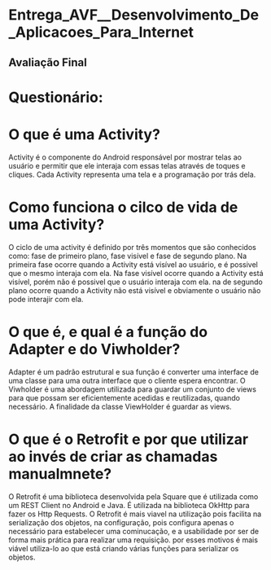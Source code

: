 # Entrega_AVF__Desenvolvimento_De_Aplicacoes_Para_Internet
## Avaliação Final

# Questionário:

# O que é uma Activity?
 Activity é o componente do Android responsável por mostrar telas ao usuário e permitir que ele interaja com essas telas através de toques e cliques.
Cada Activity representa uma tela e a programação por trás dela.

# Como funciona o cilco de vida de uma Activity?
 O ciclo de uma activity é definido por três momentos que são conhecidos como: fase de primeiro plano, fase visível e fase de segundo plano.
Na primeira fase ocorre quando a Activity está visível ao usuário, e é possivel que o mesmo interaja com ela.
Na fase visível ocorre quando a Activity está visível, porém não é possivel que o usuário interaja com ela.
na de segundo plano ocorre quando a Activity não está visível e obviamente o usuário não pode interajir com ela.

# O que é, e qual é a função do Adapter e do Viwholder?
 Adapter é um padrão estrutural e sua função é converter uma interface de uma classe para uma outra interface que o cliente espera encontrar.
 O Viwholder é uma abordagem utilizada para guardar um conjunto de views para que possam ser eficientemente acedidas e reutilizadas, quando necessário.
A finalidade da classe ViewHolder é guardar as views.

# O que é o Retrofit e por que utilizar ao invés de criar as chamadas manualmnete?
 O Retrofit é uma biblioteca desenvolvida pela Square que é utilizada como um REST Client no Android e Java. É utilizada na  biblioteca OkHttp para fazer os Http Requests. O Retrofit é mais viavel na utilização pois facilita na serialização dos objetos, na configuração, pois configura apenas o necessário para estabelecer uma cominucação, e a usabilidade por ser de forma mais prática para realizar uma requisição. por esses motivos é mais viável utiliza-lo ao que está criando várias funções para serializar os objetos.
